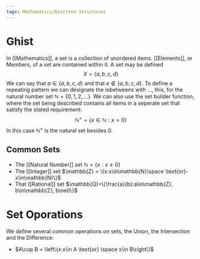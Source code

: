 ```yaml
---
tags: Mathematics/Discrete_Structures
---
```


# Ghist

In [[Mathematics]], a set is a collection of unordered items. [[Elements]], or Members, of a set are contained within it. A set may be defined $$X=\left\{a,b,c,d \right\}$$We can say that $a\in\{a,b,c,d\}$ and that $e\notin \{a,b,c,d\}$. To define a repeating pattern we can designate the inbetweens with $...$, this, for the natural number set $\mathbb{N}=\{0,1,2,...\}$. We can also use the set builder function, where the set being described contains all items in a seperate set that satisfy the stated requirement:$$\mathbb{N}^{+}={\{x\in\mathbb{N}:x>0\}}$$In this case $\mathbb{N}^+$ is the natural set besides $0$.

## Common Sets

* The [[Natural Number]] set $\mathbb{N}=\{x:x\ge0\}$
* The [[Intager]] set $\mathbb{Z} = \{x:x\in\mathbb{N}\space \text{or}-x\in\mathbb{N}\}$
* That [[Rational]] set $\mathbb{Q}=\{\frac{a}{b}:a\in\mathbb{Z}, b\in\mathbb{Z}, b\ne0\}$

# Set Oporations

We define several common operations on sets, the Union, the Intersection and the Difference:

* $A\cup B = \left\{x:x\in A \text{or} \space x\in B\right\}$